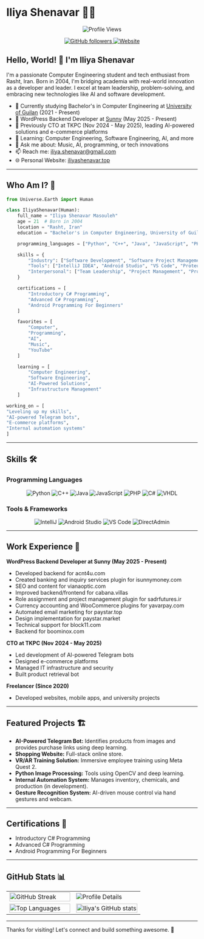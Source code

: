 # Iliya Shenavar 👨‍💻

<p align="center">
  <img src="https://komarev.com/ghpvc/?username=iliya-shenavar" alt="Profile Views" />
</p>

<p align="center">
  <a href="https://github.com/iliya-shenavar">
    <img src="https://img.shields.io/github/followers/iliya-shenavar?style=social" alt="GitHub followers" />
  </a>
  <a href="https://iliyashenavar.top/">
    <img src="https://img.shields.io/badge/Website-iliyashenavar.top-blue?style=flat&logo=google-chrome&logoColor=white" alt="Website" />
  </a>
</p>

## Hello, World! 👋 I'm Iliya Shenavar

I'm a passionate Computer Engineering student and tech enthusiast from Rasht, Iran. Born in 2004, I'm bridging academia with real-world innovation as a developer and leader. I excel at team leadership, problem-solving, and embracing new technologies like AI and software development.

* 🔭 Currently studying Bachelor's in Computer Engineering at [University of Guilan](https://english.guilan.ac.ir/) (2021 - Present)
* 💼 WordPress Backend Developer at [Sunny](https://isunny.ir/) (May 2025 - Present)
* 🏢 Previously CTO at TKPC (Nov 2024 - May 2025), leading AI-powered solutions and e-commerce platforms
* 🌱 Learning: Computer Engineering, Software Engineering, AI, and more
* 💬 Ask me about: Music, AI, programming, or tech innovations
* 📫 Reach me: [iliya.shenavar@gmail.com](mailto:iliya.shenavar@gmail.com)
* 🌐 Personal Website: [iliyashenavar.top](https://iliyashenavar.top/)

---

## Who Am I? 🚀

```python
from Universe.Earth import Human

class IliyaShenavar(Human):
    full_name = "Iliya Shenavar Masouleh"
    age = 21  # Born in 2004
    location = "Rasht, Iran"
    education = "Bachelor's in Computer Engineering, University of Guilan (2021 - Present)"

    programming_languages = ["Python", "C++", "Java", "JavaScript", "PHP", "C#", "VHDL"]

    skills = {
        "Industry": ["Software Development", "Software Project Management", "Web Development", "Network Administration"],
        "Tools": ["IntelliJ IDEA", "Android Studio", "VS Code", "Proteus", "ISE Design Suite", "Dev-C++", "DirectAdmin"],
        "Interpersonal": ["Team Leadership", "Project Management", "Problem Solving", "Time Management", "Communication", "Adaptability"]
    }

    certifications = [
        "Introductory C# Programming",
        "Advanced C# Programming",
        "Android Programming For Beginners"
    ]

    favorites = [
        "Computer",
        "Programming",
        "AI",
        "Music",
        "YouTube"
    ]

    learning = [
        "Computer Engineering",
        "Software Engineering",
        "AI-Powered Solutions",
        "Infrastructure Management"
    ]

working_on = [
"Leveling up my skills",
"AI-powered Telegram bots",
"E-commerce platforms",
"Internal automation systems"
]
```

---

## Skills 🛠️

### Programming Languages

<p align="center">
  <img src="https://img.shields.io/badge/Python-3776AB?style=for-the-badge&logo=python&logoColor=white" alt="Python" />
  <img src="https://img.shields.io/badge/C++-00599C?style=for-the-badge&logo=c%2B%2B&logoColor=white" alt="C++" />
  <img src="https://img.shields.io/badge/Java-ED8B00?style=for-the-badge&logo=java&logoColor=white" alt="Java" />
  <img src="https://img.shields.io/badge/JavaScript-F7DF1E?style=for-the-badge&logo=javascript&logoColor=black" alt="JavaScript" />
  <img src="https://img.shields.io/badge/PHP-777BB4?style=for-the-badge&logo=php&logoColor=white" alt="PHP" />
  <img src="https://img.shields.io/badge/C%23-239120?style=for-the-badge&logo=c-sharp&logoColor=white" alt="C#" />
  <img src="https://img.shields.io/badge/VHDL-000000?style=for-the-badge&logo=vhdl&logoColor=white" alt="VHDL" />
</p>

### Tools & Frameworks

<p align="center">
  <img src="https://img.shields.io/badge/IntelliJ_IDEA-000000?style=for-the-badge&logo=intellij-idea&logoColor=white" alt="IntelliJ" />
  <img src="https://img.shields.io/badge/Android_Studio-3DDC84?style=for-the-badge&logo=android-studio&logoColor=white" alt="Android Studio" />
  <img src="https://img.shields.io/badge/VS_Code-0078D4?style=for-the-badge&logo=visual%20studio%20code&logoColor=white" alt="VS Code" />
  <img src="https://img.shields.io/badge/DirectAdmin-000000?style=for-the-badge&logo=directadmin&logoColor=white" alt="DirectAdmin" />
</p>

---

## Work Experience 💼

**WordPress Backend Developer at Sunny (May 2025 - Present)**

* Developed backend for acnt4u.com
* Created banking and inquiry services plugin for isunnymoney.com
* SEO and content for vianaoptic.com
* Improved backend/frontend for cabana.villas
* Role assignment and project management plugin for sadrfutures.ir
* Currency accounting and WooCommerce plugins for yavarpay.com
* Automated email marketing for paystar.top
* Design implementation for paystar.market
* Technical support for block11.com
* Backend for boominox.com

**CTO at TKPC (Nov 2024 - May 2025)**

* Led development of AI-powered Telegram bots
* Designed e-commerce platforms
* Managed IT infrastructure and security
* Built product retrieval bot

**Freelancer (Since 2020)**

* Developed websites, mobile apps, and university projects

---

## Featured Projects 🏗️

* **AI-Powered Telegram Bot:** Identifies products from images and provides purchase links using deep learning.
* **Shopping Website:** Full-stack online store.
* **VR/AR Training Solution:** Immersive employee training using Meta Quest 2.
* **Python Image Processing:** Tools using OpenCV and deep learning.
* **Internal Automation System:** Manages inventory, chemicals, and production (in development).
* **Gesture Recognition System:** AI-driven mouse control via hand gestures and webcam.

---

## Certifications 📜

* Introductory C# Programming
* Advanced C# Programming
* Android Programming For Beginners

---

## GitHub Stats 📊


<table>
  <tr>
    <td width="50%">
      <img src="[https://streak-stats.demolab.com/?user=iliya-shenavar&theme=tokyonight&hide_border=true&border_radius=10&background=15,0d1117,1a1b26](https://streak-stats.demolab.com/?user=iliya-shenavar&theme=dark&date_format=j%20M%5B%20Y%5D&mode=weekly)" alt="GitHub Streak" width="100%" />
    </td>
    <td width="50%">
      <img src="https://github-profile-summary-cards.vercel.app/api/cards/profile-details?username=iliya-shenavar&theme=tokyonight" alt="Profile Details" />
    </td>
  </tr>
  <tr>
    <td width="50%">
      <img src="https://github-readme-stats.vercel.app/api/top-langs/?username=iliya-shenavar&hide=Vim%20Script,Vim%20Snippet,C&theme=tokyonight&hide_border=true&border_radius=10&bg_color=15,0d1117,1a1b26&show_icons=true&layout=compact" alt="Top Languages" width="100%" />
    </td>
    <td width="50%">
      <img src="https://github-readme-stats.vercel.app/api?username=iliya-shenavar&hide=prs&custom_title=My%20Github%20Stats&show_icons=true&theme=tokyonight&border_radius=10&hide_border=true&bg_color=15,0d1117,1a1b26" alt="Iliya's GitHub stats" width="100%" />
    </td>
  </tr>
</table>

---

Thanks for visiting! Let's connect and build something awesome. 🚀
